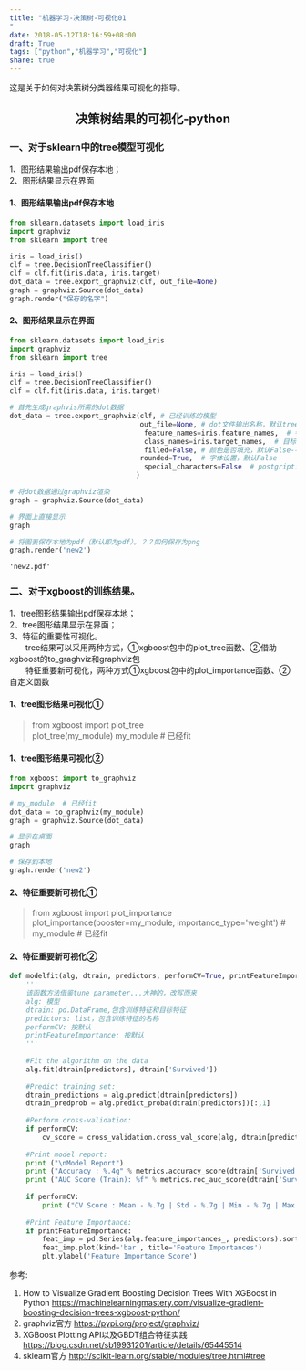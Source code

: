 ```yaml
---
title: "机器学习-决策树-可视化01
"
date: 2018-05-12T18:16:59+08:00
draft: True
tags: ["python","机器学习","可视化"]
share: true
---
```


这是关于如何对决策树分类器结果可视化的指导。
<!--more-->


## <center>决策树结果的可视化-python

### 一、对于sklearn中的tree模型可视化  
1、图形结果输出pdf保存本地；  
2、图形结果显示在界面

#### 1、图形结果输出pdf保存本地


```python
from sklearn.datasets import load_iris
import graphviz 
from sklearn import tree

iris = load_iris()
clf = tree.DecisionTreeClassifier()
clf = clf.fit(iris.data, iris.target)
dot_data = tree.export_graphviz(clf, out_file=None) 
graph = graphviz.Source(dot_data) 
graph.render("保存的名字")
```

#### 2、图形结果显示在界面


```python
from sklearn.datasets import load_iris
import graphviz 
from sklearn import tree

iris = load_iris()
clf = tree.DecisionTreeClassifier()
clf = clf.fit(iris.data, iris.target)

# 首先生成graphvis所需的dot数据
dot_data = tree.export_graphviz(clf, # 已经训练的模型
                                out_file=None, # dot文件输出名称，默认tree.dot
                                 feature_names=iris.feature_names,  # 特征变量名称
                                 class_names=iris.target_names,  # 目标变量名称
                                 filled=False, # 颜色是否填充，默认False-不填充
                                rounded=True,  # 字体设置，默认False
                                 special_characters=False  # postgript对特殊字符处理，默认false
                               )  

# 将dot数据通过graphviz渲染
graph = graphviz.Source(dot_data)

# 界面上直接显示
graph

# 将图表保存本地为pdf（默认即为pdf）。？？如何保存为png
graph.render('new2')
```




    'new2.pdf'



### 二、对于xgboost的训练结果。  
1、tree图形结果输出pdf保存本地；  
2、tree图形结果显示在界面；  
3、特征的重要性可视化。  
　　tree结果可以采用两种方式，①xgboost包中的plot_tree函数、②借助xgboost的to_graghviz和graphviz包  
　　特征重要新可视化，两种方式①xgboost包中的plot_importance函数、②自定义函数

#### 1、tree图形结果可视化①

> from xgboost import plot_tree  
plot_tree(my_module)  my_module  # 已经fit

#### 1、tree图形结果可视化②


```python
from xgboost import to_graphviz
import graphviz

# my_module  # 已经fit
dot_data = to_graphviz(my_module)
graph = graphviz.Source(dot_data) 

# 显示在桌面
graph

# 保存到本地
graph.render('new2')
```

#### 2、特征重要新可视化①

> from xgboost import plot_importance  
plot_importance(booster=my_module, importance_type='weight')  # my_module  # 已经fit

#### 2、特征重要新可视化②


```python
def modelfit(alg, dtrain, predictors, performCV=True, printFeatureImportance=True, cv_folds=5):
    '''
    该函数方法借鉴tune parameter...大神的，改写而来
    alg: 模型
    dtrain: pd.DataFrame,包含训练特征和目标特征
    predictors: list，包含训练特征的名称
    performCV: 按默认
    printFeatureImportance: 按默认
    '''
    
    #Fit the algorithm on the data
    alg.fit(dtrain[predictors], dtrain['Survived'])
        
    #Predict training set:
    dtrain_predictions = alg.predict(dtrain[predictors])
    dtrain_predprob = alg.predict_proba(dtrain[predictors])[:,1]
    
    #Perform cross-validation:
    if performCV:
        cv_score = cross_validation.cross_val_score(alg, dtrain[predictors], dtrain['Survived'], cv=cv_folds, scoring='roc_auc')
    
    #Print model report:
    print ("\nModel Report")
    print ("Accuracy : %.4g" % metrics.accuracy_score(dtrain['Survived'].values, dtrain_predictions))
    print ("AUC Score (Train): %f" % metrics.roc_auc_score(dtrain['Survived'], dtrain_predprob))
    
    if performCV:
        print ("CV Score : Mean - %.7g | Std - %.7g | Min - %.7g | Max - %.7g" % (np.mean(cv_score),np.std(cv_score),np.min(cv_score),np.max(cv_score)))
        
    #Print Feature Importance:
    if printFeatureImportance:
        feat_imp = pd.Series(alg.feature_importances_, predictors).sort_values(ascending=False)
        feat_imp.plot(kind='bar', title='Feature Importances')
        plt.ylabel('Feature Importance Score')
```

参考:  
1. How to Visualize Gradient Boosting Decision Trees With XGBoost in Python https://machinelearningmastery.com/visualize-gradient-boosting-decision-trees-xgboost-python/
2. graphviz官方 https://pypi.org/project/graphviz/
3.  XGBoost Plotting API以及GBDT组合特征实践 https://blog.csdn.net/sb19931201/article/details/65445514
4. sklearn官方 http://scikit-learn.org/stable/modules/tree.html#tree

